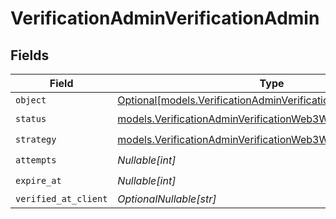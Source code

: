 # VerificationAdminVerificationAdmin


## Fields

| Field                                                                                                                        | Type                                                                                                                         | Required                                                                                                                     | Description                                                                                                                  |
| ---------------------------------------------------------------------------------------------------------------------------- | ---------------------------------------------------------------------------------------------------------------------------- | ---------------------------------------------------------------------------------------------------------------------------- | ---------------------------------------------------------------------------------------------------------------------------- |
| `object`                                                                                                                     | [Optional[models.VerificationAdminVerificationWeb3WalletObject]](../models/verificationadminverificationweb3walletobject.md) | :heavy_minus_sign:                                                                                                           | N/A                                                                                                                          |
| `status`                                                                                                                     | [models.VerificationAdminVerificationWeb3WalletStatus](../models/verificationadminverificationweb3walletstatus.md)           | :heavy_check_mark:                                                                                                           | N/A                                                                                                                          |
| `strategy`                                                                                                                   | [models.VerificationAdminVerificationWeb3WalletStrategy](../models/verificationadminverificationweb3walletstrategy.md)       | :heavy_check_mark:                                                                                                           | N/A                                                                                                                          |
| `attempts`                                                                                                                   | *Nullable[int]*                                                                                                              | :heavy_check_mark:                                                                                                           | N/A                                                                                                                          |
| `expire_at`                                                                                                                  | *Nullable[int]*                                                                                                              | :heavy_check_mark:                                                                                                           | N/A                                                                                                                          |
| `verified_at_client`                                                                                                         | *OptionalNullable[str]*                                                                                                      | :heavy_minus_sign:                                                                                                           | N/A                                                                                                                          |
